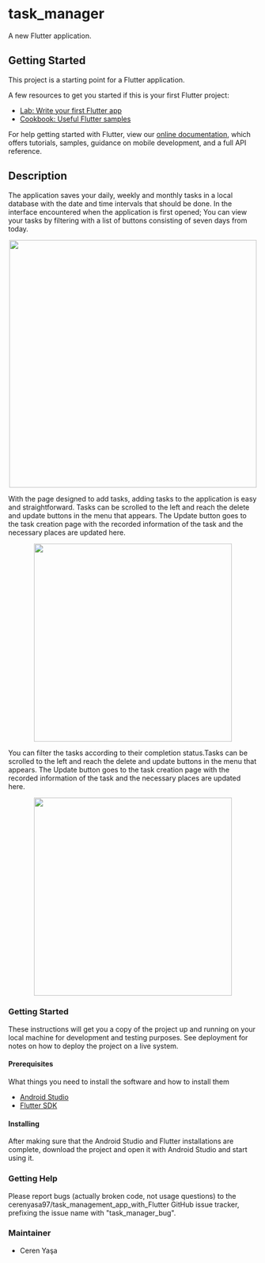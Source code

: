 # task_manager

A new Flutter application.

## Getting Started

This project is a starting point for a Flutter application.

A few resources to get you started if this is your first Flutter project:

- [Lab: Write your first Flutter app](https://flutter.dev/docs/get-started/codelab)
- [Cookbook: Useful Flutter samples](https://flutter.dev/docs/cookbook)

For help getting started with Flutter, view our
[online documentation](https://flutter.dev/docs), which offers tutorials,
samples, guidance on mobile development, and a full API reference.

## Description
The application saves your daily, weekly and monthly tasks in a local database with the date and time intervals that should be done. In the interface encountered when the application is first opened; You can view your tasks by filtering with a list of buttons consisting of seven days from today.

<p align="center">
  <img src = "https://user-images.githubusercontent.com/59059790/108705150-fe8bac80-751d-11eb-9e39-5f70ab3570b7.png" width = "500">
</p>

With the page designed to add tasks, adding tasks to the application is easy and straightforward. Tasks can be scrolled to the left and reach the delete and update buttons in the menu that appears. The Update button goes to the task creation page with the recorded information of the task and the necessary places are updated here.

<p align="center">
  <img src = "https://user-images.githubusercontent.com/59059790/108704743-7dccb080-751d-11eb-8460-44675b8bdc05.png" height = "400">
</p>

You can filter the tasks according to their completion status.Tasks can be scrolled to the left and reach the delete and update buttons in the menu that appears. The Update button goes to the task creation page with the recorded information of the task and the necessary places are updated here.

<p align="center">
  <img src = "https://user-images.githubusercontent.com/59059790/108705674-aef9b080-751e-11eb-8529-8ae9ed6daef7.PNG" height = "400">
</p>

### Getting Started
These instructions will get you a copy of the project up and running on your local machine for development and testing purposes. See deployment for notes on how to deploy the project on a live system.

#### Prerequisites
What things you need to install the software and how to install them
* [Android Studio](https://developer.android.com/studio/install)
* [Flutter SDK](https://flutter.dev/docs/get-started/install)

#### Installing
After making sure that the Android Studio and Flutter installations are complete, download the project and open it with Android Studio and start using it.

### Getting Help
Please report bugs (actually broken code, not usage questions) to the cerenyasa97/task_management_app_with_Flutter GitHub issue tracker, prefixing the issue name with "task_manager_bug".

### Maintainer
* Ceren Yaşa 
